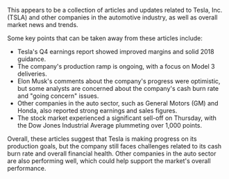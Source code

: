 This appears to be a collection of articles and updates related to Tesla, Inc. (TSLA) and other companies in the automotive industry, as well as overall market news and trends.

Some key points that can be taken away from these articles include:

* Tesla's Q4 earnings report showed improved margins and solid 2018 guidance.
* The company's production ramp is ongoing, with a focus on Model 3 deliveries.
* Elon Musk's comments about the company's progress were optimistic, but some analysts are concerned about the company's cash burn rate and "going concern" issues.
* Other companies in the auto sector, such as General Motors (GM) and Honda, also reported strong earnings and sales figures.
* The stock market experienced a significant sell-off on Thursday, with the Dow Jones Industrial Average plummeting over 1,000 points.

Overall, these articles suggest that Tesla is making progress on its production goals, but the company still faces challenges related to its cash burn rate and overall financial health. Other companies in the auto sector are also performing well, which could help support the market's overall performance.